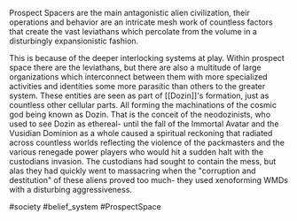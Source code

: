 
Prospect Spacers are the main antagonistic alien civilization, their operations and behavior are an intricate mesh work of countless factors that create the vast leviathans which percolate from the volume in a disturbingly expansionistic fashion.

This is because of the deeper interlocking systems at play. Within prospect space there are the leviathans, but there are also a multitude of large organizations which interconnect between them with more specialized activities and identities some more parasitic than others to the greater system. These entities are seen as part of [[Dozin]]'s formation, just as countless other cellular parts. All forming the machinations of the cosmic god being known as Dozin. That is the conceit of the neodozinists, who used to see Dozin as ethereal- until the fall of the Immortal Avatar and the Vusidian Dominion as a whole caused a spiritual reckoning that radiated across countless worlds reflecting the violence of the packmasters and the various renegade power players who would hit a sudden halt with the custodians invasion. The custodians had sought to contain the mess, but alas they had quickly went to massacring when the "corruption and destitution" of these aliens proved too much- they used xenoforming WMDs with a disturbing aggressiveness.

#society 
#belief_system 
#ProspectSpace 